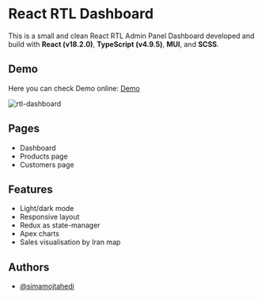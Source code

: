
# React RTL Dashboard

This is a small and clean React RTL Admin Panel Dashboard developed and build with **React (v18.2.0)**, **TypeScript (v4.9.5)**, **MUI**, and **SCSS**.


## Demo

Here you can check Demo online: 
[Demo](https://react-rtl-dashboard.netlify.app/)

![rtl-dashboard](https://github.com/simamojtahedi/react-rtl-dashboard/assets/64223524/121b1212-16ce-4610-a4f5-24a7a7051859)
## Pages
- Dashboard
- Products page
- Customers page


## Features

- Light/dark mode
- Responsive layout
- Redux as state-manager
- Apex charts
- Sales visualisation by Iran map


## Authors

- [@simamojtahedi](https://github.com/simamojtahedi)

